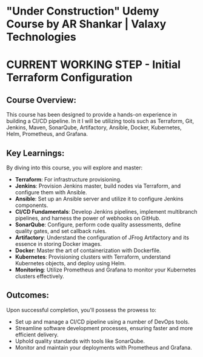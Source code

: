 # "Under Construction" Udemy Course by AR Shankar | Valaxy Technologies

# CURRENT WORKING STEP - Initial Terraform Configuration

## Course Overview:

This course has been designed to provide a hands-on experience in building a CI/CD pipeline. In it I will be utilizing tools such as Terraform, Git, Jenkins, Maven, SonarQube, Artifactory, Ansible, Docker, Kubernetes, Helm, Prometheus, and Grafana.

## Key Learnings:

By diving into this course, you will explore and master:

- **Terraform**: For infrastructure provisioning.
- **Jenkins**: Provision Jenkins master, build nodes via Terraform, and configure them with Ansible.
- **Ansible**: Set up an Ansible server and utilize it to configure Jenkins components.
- **CI/CD Fundamentals**: Develop Jenkins pipelines, implement multibranch pipelines, and harness the power of webhooks on GitHub.
- **SonarQube**: Configure, perform code quality assessments, define quality gates, and set callback rules.
- **Artifactory**: Understand the configuration of JFrog Artifactory and its essence in storing Docker images.
- **Docker**: Master the art of containerization with Dockerfile.
- **Kubernetes**: Provisioning clusters with Terraform, understand Kubernetes objects, and deploy using Helm.
- **Monitoring**: Utilize Prometheus and Grafana to monitor your Kubernetes clusters effectively.

## Outcomes:

Upon successful completion, you'll possess the prowess to:

- Set up and manage a CI/CD pipeline using a number of DevOps tools.
- Streamline software development processes, ensuring faster and more efficient delivery.
- Uphold quality standards with tools like SonarQube.
- Monitor and maintain your deployments with Prometheus and Grafana.
